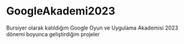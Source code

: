 # GoogleAkademi2023
Bursiyer olarak katıldığım Google Oyun ve Uygulama Akademisi 2023 dönemi boyunca geliştirdiğim projeler
